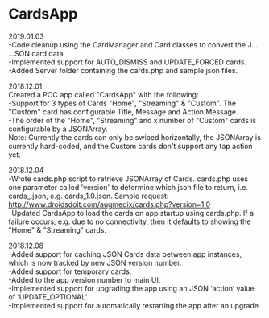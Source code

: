 # CardsApp
2019.01.03<br/>
-Code cleanup using the CardManager and Card classes to convert the J… …SON card data.<br/>
-Implemented support for AUTO_DISMISS and UPDATE_FORCED cards.<br/>
-Added Server folder containing the cards.php and sample json files.<br/>

2018.12.01<br/>
Created a POC app called "CardsApp" with the following:<br/>
-Support for 3 types of Cards "Home", "Streaming" & "Custom". The "Custom" card has configurable Title, Message and Action Message.<br/>
-The order of the "Home", "Streaming" and x number of "Custom" cards is configurable by a JSONArray.<br/>
Note: Currently the cards can only be swiped horizontally, the JSONArray is currently hard-coded, and the Custom cards don't support any tap action yet.<br/>

2018.12.04<br/>
-Wrote cards.php script to retrieve JSONArray of Cards. cards.php uses one parameter called 'version' to determine which json file to return, i.e. cards_<version>.json, e.g. cards_1.0.json. Sample request: http://www.droidsdoit.com/augmedix/cards.php?version=1.0<br/>
-Updated CardsApp to load the cards on app startup using cards.php. If a failure occurs, e.g. due to no connectivity, then it defaults to showing the "Home" & "Streaming" cards.<br/>
  
2018.12.08<br/>
-Added support for caching JSON Cards data between app instances, which is now tracked by new JSON version number.<br/>
-Added support for temporary cards.<br/>
-Added to the app version number to main UI.<br/>
-Implemented support for upgrading the app using an JSON ‘action’ value of ‘UPDATE_OPTIONAL’.<br/>
-Implemented support for automatically restarting the app after an upgrade.<br/>
